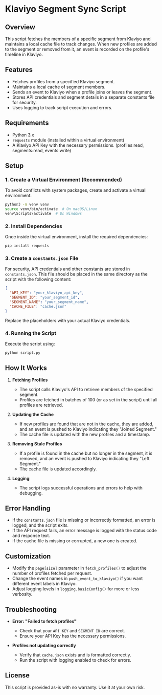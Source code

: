 # Klaviyo Segment Sync Script

## Overview

This script fetches the members of a specific segment from Klaviyo and maintains a local cache file to track changes. When new profiles are added to the segment or removed from it, an event is recorded on the profile's timeline in Klaviyo.

## Features

- Fetches profiles from a specified Klaviyo segment.
- Maintains a local cache of segment members.
- Sends an event to Klaviyo when a profile joins or leaves the segment.
- Stores API credentials and segment details in a separate constants file for security.
- Uses logging to track script execution and errors.

## Requirements

- Python 3.x
- `requests` module (installed within a virtual environment)
- A Klaviyo API Key with the necessary permissions. (profiles\:read, segments\:read, events\:write)

## Setup

### 1. Create a Virtual Environment (Recommended)

To avoid conflicts with system packages, create and activate a virtual environment:

```sh
python3 -m venv venv
source venv/bin/activate  # On macOS/Linux
venv\Scripts\activate  # On Windows
```

### 2. Install Dependencies

Once inside the virtual environment, install the required dependencies:

```sh
pip install requests
```

### 3. Create a `constants.json` File

For security, API credentials and other constants are stored in `constants.json`. This file should be placed in the same directory as the script with the following content:

```json
{
  "API_KEY": "your_klaviyo_api_key",
  "SEGMENT_ID": "your_segment_id",
  "SEGMENT_NAME": "your_segment_name",
  "CACHE_FILE": "cache.json"
}
```

Replace the placeholders with your actual Klaviyo credentials.

### 4. Running the Script

Execute the script using:

```sh
python script.py
```

## How It Works

1. **Fetching Profiles**

   - The script calls Klaviyo's API to retrieve members of the specified segment.
   - Profiles are fetched in batches of 100 (or as set in the script) until all profiles are retrieved.

2. **Updating the Cache**

   - If new profiles are found that are not in the cache, they are added, and an event is pushed to Klaviyo indicating they "Joined Segment."
   - The cache file is updated with the new profiles and a timestamp.

3. **Removing Stale Profiles**

   - If a profile is found in the cache but no longer in the segment, it is removed, and an event is pushed to Klaviyo indicating they "Left Segment."
   - The cache file is updated accordingly.

4. **Logging**

   - The script logs successful operations and errors to help with debugging.

## Error Handling

- If the `constants.json` file is missing or incorrectly formatted, an error is logged, and the script exits.
- If the API request fails, an error message is logged with the status code and response text.
- If the cache file is missing or corrupted, a new one is created.

## Customization

- Modify the `page[size]` parameter in `fetch_profiles()` to adjust the number of profiles fetched per request.
- Change the event names in `push_event_to_klaviyo()` if you want different event labels in Klaviyo.
- Adjust logging levels in `logging.basicConfig()` for more or less verbosity.

## Troubleshooting

- **Error: "Failed to fetch profiles"**

  - Check that your `API_KEY` and `SEGMENT_ID` are correct.
  - Ensure your API Key has the necessary permissions.

- **Profiles not updating correctly**

  - Verify that `cache.json` exists and is formatted correctly.
  - Run the script with logging enabled to check for errors.

## License

This script is provided as-is with no warranty. Use it at your own risk.